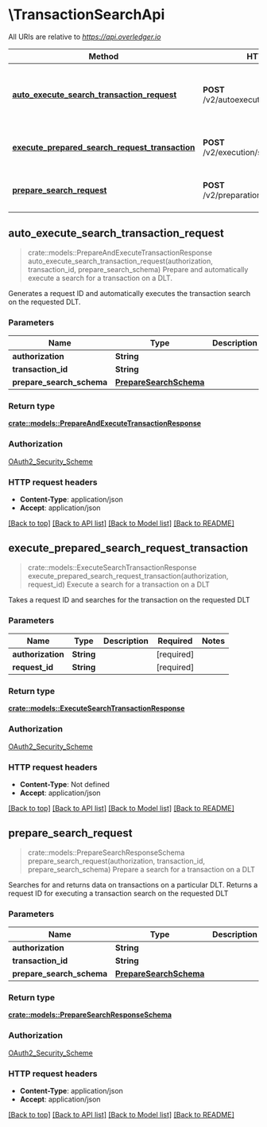 # \TransactionSearchApi

All URIs are relative to *https://api.overledger.io*

Method | HTTP request | Description
------------- | ------------- | -------------
[**auto_execute_search_transaction_request**](TransactionSearchApi.md#auto_execute_search_transaction_request) | **POST** /v2/autoexecution/search/transaction | Prepare and automatically execute a search for a transaction on a DLT.
[**execute_prepared_search_request_transaction**](TransactionSearchApi.md#execute_prepared_search_request_transaction) | **POST** /v2/execution/search/transaction | Execute a search for a transaction on a DLT
[**prepare_search_request**](TransactionSearchApi.md#prepare_search_request) | **POST** /v2/preparation/search/transaction | Prepare a search for a transaction on a DLT



## auto_execute_search_transaction_request

> crate::models::PrepareAndExecuteTransactionResponse auto_execute_search_transaction_request(authorization, transaction_id, prepare_search_schema)
Prepare and automatically execute a search for a transaction on a DLT.

Generates a request ID and automatically executes the transaction search on the requested DLT.

### Parameters


Name | Type | Description  | Required | Notes
------------- | ------------- | ------------- | ------------- | -------------
**authorization** | **String** |  | [required] |
**transaction_id** | **String** |  | [required] |
**prepare_search_schema** | [**PrepareSearchSchema**](PrepareSearchSchema.md) |  | [required] |

### Return type

[**crate::models::PrepareAndExecuteTransactionResponse**](PrepareAndExecuteTransactionResponse.md)

### Authorization

[OAuth2_Security_Scheme](../README.md#OAuth2_Security_Scheme)

### HTTP request headers

- **Content-Type**: application/json
- **Accept**: application/json

[[Back to top]](#) [[Back to API list]](../README.md#documentation-for-api-endpoints) [[Back to Model list]](../README.md#documentation-for-models) [[Back to README]](../README.md)


## execute_prepared_search_request_transaction

> crate::models::ExecuteSearchTransactionResponse execute_prepared_search_request_transaction(authorization, request_id)
Execute a search for a transaction on a DLT

Takes a request ID and searches for the transaction on the requested DLT

### Parameters


Name | Type | Description  | Required | Notes
------------- | ------------- | ------------- | ------------- | -------------
**authorization** | **String** |  | [required] |
**request_id** | **String** |  | [required] |

### Return type

[**crate::models::ExecuteSearchTransactionResponse**](ExecuteSearchTransactionResponse.md)

### Authorization

[OAuth2_Security_Scheme](../README.md#OAuth2_Security_Scheme)

### HTTP request headers

- **Content-Type**: Not defined
- **Accept**: application/json

[[Back to top]](#) [[Back to API list]](../README.md#documentation-for-api-endpoints) [[Back to Model list]](../README.md#documentation-for-models) [[Back to README]](../README.md)


## prepare_search_request

> crate::models::PrepareSearchResponseSchema prepare_search_request(authorization, transaction_id, prepare_search_schema)
Prepare a search for a transaction on a DLT

Searches for and returns data on transactions on a particular DLT. Returns a request ID for executing a transaction search on the requested DLT

### Parameters


Name | Type | Description  | Required | Notes
------------- | ------------- | ------------- | ------------- | -------------
**authorization** | **String** |  | [required] |
**transaction_id** | **String** |  | [required] |
**prepare_search_schema** | [**PrepareSearchSchema**](PrepareSearchSchema.md) |  | [required] |

### Return type

[**crate::models::PrepareSearchResponseSchema**](PrepareSearchResponseSchema.md)

### Authorization

[OAuth2_Security_Scheme](../README.md#OAuth2_Security_Scheme)

### HTTP request headers

- **Content-Type**: application/json
- **Accept**: application/json

[[Back to top]](#) [[Back to API list]](../README.md#documentation-for-api-endpoints) [[Back to Model list]](../README.md#documentation-for-models) [[Back to README]](../README.md)

